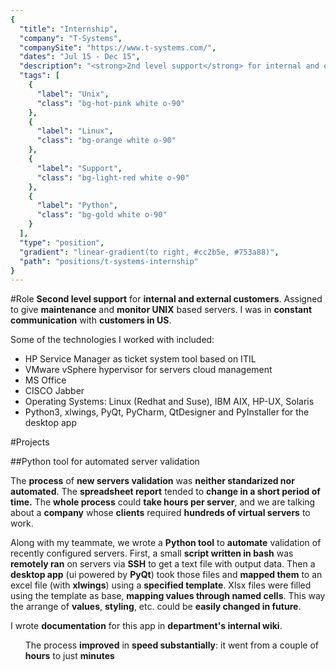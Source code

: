 ```yaml
---
{
  "title": "Internship",
  "company": "T-Systems",
  "companySite": "https://www.t-systems.com/",
  "dates": "Jul 15 - Dec 15",
  "description": "<strong>2nd level support</strong> for internal and external customers. Assigned to give <strong>maintenance</strong> and <strong>monitor UNIX</strong> based servers. I was in <strong>constant communication</strong> with <strong>customers in US</strong>. I also developed a <strong>desktop app</strong> to <strong>automate remote configuration validation of new servers</strong>",
  "tags": [
    {
      "label": "Unix",
      "class": "bg-hot-pink white o-90"
    },
    {
      "label": "Linux",
      "class": "bg-orange white o-90"
    },
    {
      "label": "Support",
      "class": "bg-light-red white o-90"
    },
    {
      "label": "Python",
      "class": "bg-gold white o-90"
    }
  ],
  "type": "position",
  "gradient": "linear-gradient(to right, #cc2b5e, #753a88)",
  "path": "positions/t-systems-internship"
}
---
```

#Role
**Second level support** for **internal and external customers**. Assigned to give **maintenance** and **monitor UNIX** based servers. I was in **constant communication** with **customers in US**.

Some of the technologies I worked with included:

- HP Service Manager as ticket system tool based on ITIL
- VMware vSphere hypervisor for servers cloud management
- MS Office
- CISCO Jabber
- Operating Systems: Linux (Redhat and Suse), IBM AIX, HP-UX, Solaris
- Python3, xlwings, PyQt, PyCharm, QtDesigner and PyInstaller for the desktop app

#Projects

##Python tool for automated server validation

The **process** of **new servers validation** was **neither standarized nor automated**. The **spreadsheet report** tended to **change in a short period of time.** The **whole process** could **take hours per server**, and we are talking about a **company** whose **clients** required **hundreds of virtual servers** to work.


Along with my teammate, we wrote a **Python tool** to **automate** validation of recently configured servers. First, a small **script written in bash** was **remotely ran** on servers via **SSH** to get a text file with output data. Then a **desktop app** (ui powered by **PyQt**) took those files and **mapped them** to an excel file (with **xlwings**) using a **specified template**. Xlsx files were filled using the template as base, **mapping values through named cells**. This way the arrange of **values**, **styling**, etc. could be **easily changed in future**.

I wrote **documentation** for this app in **department's internal wiki**.

<ul class="challenges">The process <strong>improved</strong> in <strong>speed substantially</strong>: it went from a couple of <strong>hours</strong> to just <strong>minutes</strong></ul>
